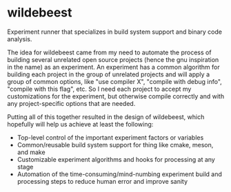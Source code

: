 # wildebeest

Experiment runner that specializes in build system support and binary code analysis.

The idea for wildebeest came from my need to automate the process of building
several unrelated open source projects (hence the gnu inspiration in the name)
as an experiment. An experiment has a common algorithm for building each project in the
group of unrelated projects and will apply a group of common options, like
"use compiler X", "compile with debug info", "compile with this flag", etc.
So I need each project to accept my customizations for the experiment, but otherwise
compile correctly and with any project-specific options that are needed.

Putting all of this together resulted in the design of wildebeest, which hopefully
will help us achieve at least the following:

- Top-level control of the important experiment factors or variables
- Common/reusable build system support for thing like cmake, meson, and make
- Customizable experiment algorithms and hooks for processing at any stage
- Automation of the time-consuming/mind-numbing experiment build and processing
steps to reduce human error and improve sanity
